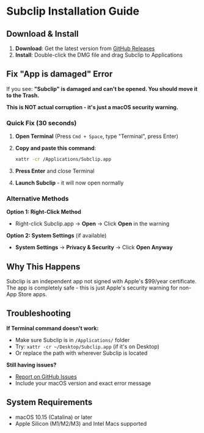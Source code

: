 # Subclip Installation Guide

## Download & Install

1. **Download**: Get the latest version from [GitHub Releases](https://github.com/proSamik/Subclip-releases/releases/latest)
2. **Install**: Double-click the DMG file and drag Subclip to Applications

## Fix "App is damaged" Error

If you see: **"Subclip" is damaged and can't be opened. You should move it to the Trash.**

**This is NOT actual corruption - it's just a macOS security warning.**

### Quick Fix (30 seconds)

1. **Open Terminal** (Press `Cmd + Space`, type "Terminal", press Enter)

2. **Copy and paste this command**:
   ```bash
   xattr -cr /Applications/Subclip.app
   ```

3. **Press Enter** and close Terminal

4. **Launch Subclip** - it will now open normally

### Alternative Methods

**Option 1: Right-Click Method**
- Right-click Subclip.app → **Open** → Click **Open** in the warning

**Option 2: System Settings** (if available)
- **System Settings** → **Privacy & Security** → Click **Open Anyway**

## Why This Happens

Subclip is an independent app not signed with Apple's $99/year certificate. The app is completely safe - this is just Apple's security warning for non-App Store apps.

## Troubleshooting

**If Terminal command doesn't work:**
- Make sure Subclip is in `/Applications/` folder
- Try: `xattr -cr ~/Desktop/Subclip.app` (if it's on Desktop)
- Or replace the path with wherever Subclip is located

**Still having issues?**
- [Report on GitHub Issues](https://github.com/proSamik/Subclip-releases/issues)
- Include your macOS version and exact error message

## System Requirements

- macOS 10.15 (Catalina) or later
- Apple Silicon (M1/M2/M3) and Intel Macs supported